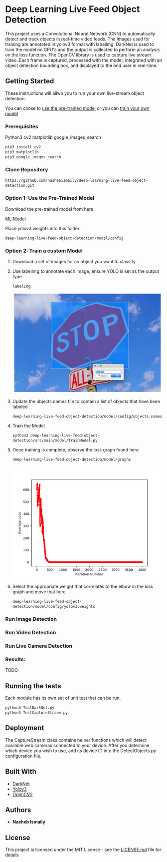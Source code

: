 # Deep Learning Live Feed Object Detection

This project uses a Convolutional Neural Network (CNN) to automatically detect and track objects in real-time video feeds. The images used for training are annotated in yolov3 format with labelimg. DarkNet is used to train the model on GPU's and the output is collected to perform an analysis on the loss function. The OpenCV library is used to capture live stream video. Each frame is captured, processed with the model, integrated with an object detection bounding box, and displayed to the end user in real-time. 


## Getting Started

These instructions will allwo you to run your own live-stream object detection.

You can chose to [use the pre-trained model](#option-1-use-the-pre-trained-model)
or you can [train your own model](#option-2-train-a-custom-model)

### Prerequisites

Python3
cv2
matplotlib
google_images_search

```
pip3 install cv2 
pip3 matplotlib 
pip3 google_images_search
```

### Clone Repository

```
https://github.com/nashebismaily/deep-learning-live-feed-object-detection.git
```

### Option 1: Use the Pre-Trained Model

Download the pre-trained model from here 

[ML Model](https://srv-file6.gofile.io/download/Bfj367/yolov3.weights)

Place yolov3.weights into this folder:

```
deep-learning-live-feed-object-detection/model/config
```

### Option 2: Train a custom Model

1. Download a set of images for an object you want to classify.

2. Use labelImg to annotate each image, ensure YOLO is set as the output type

    ```
    labelImg
    ```

    ![alt text](resources/icons/labelImg.png)

3. Update the objects.names file to contain a list of objects that have been labeled

    ```
    deep-learning-live-feed-object-detection/model/config/objects.names 
    ```

4. Train the Model

    ```
    python3 deep-learning-live-feed-object-detection/src/main/model/TrainModel.py
    ```

5. Once training is complete, observe the loss graph found here

    ```
    deep-learning-live-feed-object-detection/model/graphs
    ```

    ![alt text](resources/icons/darknetlossgraph.png)

6. Select the appropriate weight that correlates to the elbow in the loss graph and move that here

    ```
    deep-learning-live-feed-object-detection/model/config/yolov3.weights
    ```

### Run Image Detection


### Run Video Detection


### Run Live Camera Detection


### Results:

TODO


## Running the tests

Each module has its own set of unit test that can be run.

```
python3 TestDarkNet.py
python3 TestCaptureStraem.py
```

## Deployment

The CaptureStream class contains helper functions which will detect available web cameras connected to your device.
After you determine which device you wish to use, add its device ID into the DetectObjects.py configuration file.

## Built With

* [DarkNet](https://pjreddie.com/darknet/)
* [Yolov3](https://pjreddie.com/darknet/yolo/)
* [OpenCV2](https://pypi.org/project/opencv-python/)

## Authors

* **Nasheb Ismaily** 

## License

This project is licensed under the MIT License - see the [LICENSE.md](LICENSE.md) file for details


